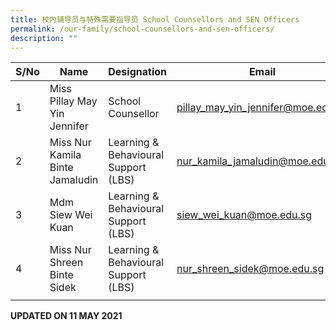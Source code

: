 ```yaml
---
title: 校内辅导员与特殊需要指导员 School Counsellors and SEN Officers
permalink: /our-family/school-counsellors-and-sen-officers/
description: ""
---
```



| S/No | Name | Designation | Email |
|---|---|---|---|
| 1 | Miss Pillay May Yin Jennifer | School Counsellor | pillay_may_yin_jennifer@moe.edu.sg |
| 2 | Miss Nur Kamila Binte Jamaludin | Learning & Behavioural Support (LBS) | nur_kamila_jamaludin@moe.edu.sg |
| 3 | Mdm Siew Wei Kuan | Learning & Behavioural Support (LBS) | siew_wei_kuan@moe.edu.sg |
|  4 | Miss Nur Shreen Binte Sidek  | Learning & Behavioural Support (LBS)  | nur_shreen_sidek@moe.edu.sg |
| | | | |

**UPDATED ON 11 MAY 2021**